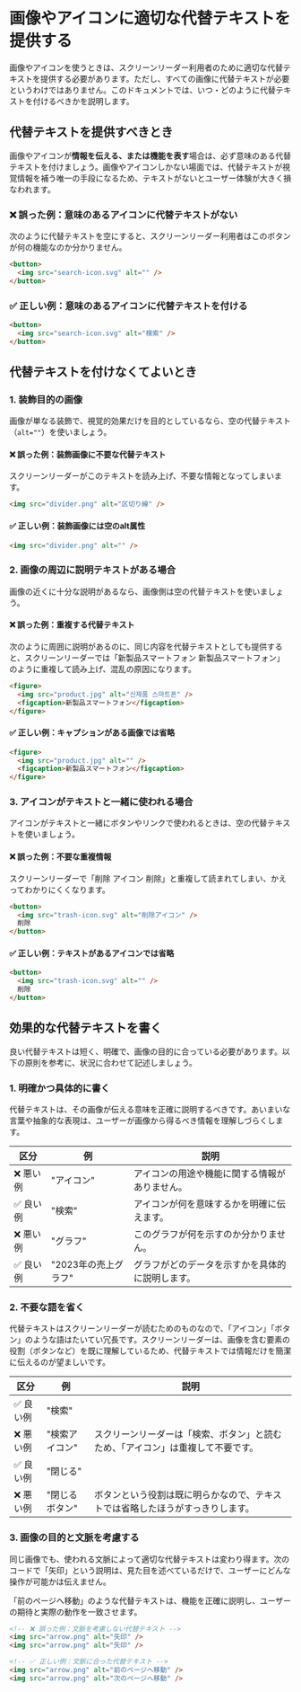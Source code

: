 # 画像やアイコンに適切な代替テキストを提供する

画像やアイコンを使うときは、スクリーンリーダー利用者のために適切な代替テキストを提供する必要があります。ただし、すべての画像に代替テキストが必要というわけではありません。このドキュメントでは、いつ・どのように代替テキストを付けるべきかを説明します。

## 代替テキストを提供すべきとき

画像やアイコンが**情報を伝える、または機能を表す**場合は、必ず意味のある代替テキストを付けましょう。画像やアイコンしかない場面では、代替テキストが視覚情報を補う唯一の手段になるため、テキストがないとユーザー体験が大きく損なわれます。

### ❌ 誤った例：意味のあるアイコンに代替テキストがない

次のように代替テキストを空にすると、スクリーンリーダー利用者はこのボタンが何の機能なのか分かりません。

```html
<button>
  <img src="search-icon.svg" alt="" />
</button>
```

### ✅ 正しい例：意味のあるアイコンに代替テキストを付ける

```html
<button>
  <img src="search-icon.svg" alt="検索" />
</button>
```

## 代替テキストを付けなくてよいとき

### 1. 装飾目的の画像

画像が単なる装飾で、視覚的効果だけを目的としているなら、空の代替テキスト（`alt=""`）を使いましょう。

#### ❌ 誤った例：装飾画像に不要な代替テキスト

スクリーンリーダーがこのテキストを読み上げ、不要な情報となってしまいます。

```html
<img src="divider.png" alt="区切り線" />
```

#### ✅ 正しい例：装飾画像には空のalt属性

```html
<img src="divider.png" alt="" />
```

### 2. 画像の周辺に説明テキストがある場合

画像の近くに十分な説明があるなら、画像側は空の代替テキストを使いましょう。

#### ❌ 誤った例：重複する代替テキスト

次のように周囲に説明があるのに、同じ内容を代替テキストとしても提供すると、スクリーンリーダーでは「新製品スマートフォン 新製品スマートフォン」のように重複して読み上げ、混乱の原因になります。

```html
<figure>
  <img src="product.jpg" alt="신제품 스마트폰" />
  <figcaption>新製品スマートフォン</figcaption>
</figure>
```

#### ✅ 正しい例：キャプションがある画像では省略

```html
<figure>
  <img src="product.jpg" alt="" />
  <figcaption>新製品スマートフォン</figcaption>
</figure>
```

### 3. アイコンがテキストと一緒に使われる場合

アイコンがテキストと一緒にボタンやリンクで使われるときは、空の代替テキストを使いましょう。

#### ❌ 誤った例：不要な重複情報

スクリーンリーダーで「削除 アイコン 削除」と重複して読まれてしまい、かえってわかりにくくなります。

```html
<button>
  <img src="trash-icon.svg" alt="削除アイコン" />
  削除
</button>
```

#### ✅ 正しい例：テキストがあるアイコンでは省略

```html
<button>
  <img src="trash-icon.svg" alt="" />
  削除
</button>
```

## 効果的な代替テキストを書く

良い代替テキストは短く、明確で、画像の目的に合っている必要があります。以下の原則を参考に、状況に合わせて記述しましょう。

### 1. 明確かつ具体的に書く

代替テキストは、その画像が伝える意味を正確に説明するべきです。あいまいな言葉や抽象的な表現は、ユーザーが画像から得るべき情報を理解しづらくします。

| 区分      | 例                   | 説明                                             |
| --------- | -------------------- | ------------------------------------------------ |
| ❌ 悪い例 | "アイコン"           | アイコンの用途や機能に関する情報がありません。   |
| ✅ 良い例 | "検索"               | アイコンが何を意味するかを明確に伝えます。       |
| ❌ 悪い例 | "グラフ"             | このグラフが何を示すのか分かりません。           |
| ✅ 良い例 | "2023年の売上グラフ" | グラフがどのデータを示すかを具体的に説明します。 |

### 2. 不要な語を省く

代替テキストはスクリーンリーダーが読むためのものなので、「アイコン」「ボタン」のような語はたいてい冗長です。スクリーンリーダーは、画像を含む要素の役割（ボタンなど）を既に理解しているため、代替テキストでは情報だけを簡潔に伝えるのが望ましいです。

| 区分      | 例             | 説明                                                                             |
| --------- | -------------- | -------------------------------------------------------------------------------- |
| ✅ 良い例 | "検索"         |                                                                                  |
| ❌ 悪い例 | "検索アイコン" | スクリーンリーダーは「検索、ボタン」と読むため、「アイコン」は重複して不要です。 |
| ✅ 良い例 | "閉じる"       |                                                                                  |
| ❌ 悪い例 | "閉じるボタン" | ボタンという役割は既に明らかなので、テキストでは省略したほうがすっきりします。   |

### 3. 画像の目的と文脈を考慮する

同じ画像でも、使われる文脈によって適切な代替テキストは変わり得ます。次のコードで「矢印」という説明は、見た目を述べているだけで、ユーザーにどんな操作が可能かは伝えません。

「前のページへ移動」のような代替テキストは、機能を正確に説明し、ユーザーの期待と実際の動作を一致させます。

```html
<!-- ❌ 誤った例：文脈を考慮しない代替テキスト -->
<img src="arrow.png" alt="矢印" />
<img src="arrow.png" alt="矢印" />

<!-- ✅ 正しい例：文脈に合った代替テキスト -->
<img src="arrow.png" alt="前のページへ移動" />
<img src="arrow.png" alt="次のページへ移動" />
```

